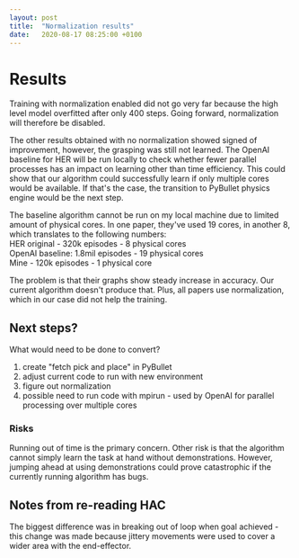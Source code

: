 ```yaml
---
layout: post
title:  "Normalization results"
date:   2020-08-17 08:25:00 +0100
---
```

<!-- ![Bug found](/assets/Common/bug-stop.png){: .center-image} -->
# Results
Training with normalization enabled did not go very far because the high level model overfitted after only 400 steps. Going forward, normalization will therefore be disabled.

The other results obtained with no normalization showed signed of improvement, however, the grasping was still not learned. The OpenAI baseline for HER will be run locally to check whether fewer parallel processes has an impact on learning other than time efficiency. This could show that our algorithm could successfully learn if only multiple cores would be available. If that's the case, the transition to PyBullet physics engine would be the next step.

The baseline algorithm cannot be run on my local machine due to limited amount of physical cores. In one paper, they've used 19 cores, in another 8, which translates to the following numbers:  
HER original - 320k episodes - 8 physical cores  
OpenAI baseline: 1.8mil episodes - 19 physical cores  
Mine - 120k episodes - 1 physical core

The problem is that their graphs show steady increase in accuracy. Our current algorithm doesn't produce that. Plus, all papers use normalization, which in our case did not help the training.

## Next steps?
What would need to be done to convert?
1. create "fetch pick and place" in PyBullet
2. adjust current code to run with new environment
3. figure out normalization
4. possible need to run code with mpirun - used by OpenAI for parallel processing over multiple cores

### Risks
Running out of time is the primary concern. Other risk is that the algorithm cannot simply learn the task at hand without demonstrations. However, jumping ahead at using demonstrations could prove catastrophic if the currently running algorithm has bugs.

## Notes from re-reading HAC
The biggest difference was in breaking out of loop when goal achieved - this change was made because jittery movements were used to cover a wider area with the end-effector.


<!-- ![Low level accuracy](/assets/Benefits-of-Normalization/0_accurac.png)
![Low level actor loss](/assets/Benefits-of-Normalization/0_loss_actor.png)
![Low level critic loss](/assets/Benefits-of-Normalization/0_loss_critic.png)
![Low level reward](/assets/Normalization-3/0_reward.png)
![High level accuracy](/assets/Benefits-of-Normalization/1_accuracy.png)
![High level actor loss](/assets/Benefits-of-Normalization/1_loss_actor.png)
![High level critic loss](/assets/Benefits-of-Normalization/1_loss_critic.png)
![High level accuracy](/assets/Normalization-3/1_reward.png) -->